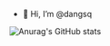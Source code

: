 - 👋 Hi, I’m @dangsq

  
![Anurag's GitHub stats](https://github-readme-stats.vercel.app/api?username=dangsq)


<!---
dangsq/dangsq is a ✨ special ✨ repository because its `README.md` (this file) appears on your GitHub profile.
You can click the Preview link to take a look at your changes.
--->
